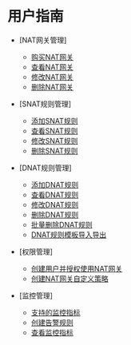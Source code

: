 # 用户指南

-   [NAT网关管理]
    -   [购买NAT网关](购买NAT网关-UG-NAT.md)
    -   [查看NAT网关](查看NAT网关.md)
    -   [修改NAT网关](修改NAT网关.md)
    -   [删除NAT网关](删除NAT网关.md)

-   [SNAT规则管理]
    -   [添加SNAT规则](添加SNAT规则.md)
    -   [查看SNAT规则](查看SNAT规则.md)
    -   [修改SNAT规则](修改SNAT规则.md)
    -   [删除SNAT规则](删除SNAT规则.md)

-   [DNAT规则管理]
    -   [添加DNAT规则](添加DNAT规则.md)
    -   [查看DNAT规则](查看DNAT规则.md)
    -   [修改DNAT规则](修改DNAT规则.md)
    -   [删除DNAT规则](删除DNAT规则.md)
    -   [批量删除DNAT规则](批量删除DNAT规则.md)
    -   [DNAT规则模板导入导出](DNAT规则模板导入导出.md)

-   [权限管理]
    -   [创建用户并授权使用NAT网关](创建用户并授权使用NAT网关.md)
    -   [创建NAT网关自定义策略](创建NAT网关自定义策略.md)

-   [监控管理]
    -   [支持的监控指标](支持的监控指标.md)
    -   [创建告警规则](创建告警规则.md)
    -   [查看监控指标](查看监控指标.md)


